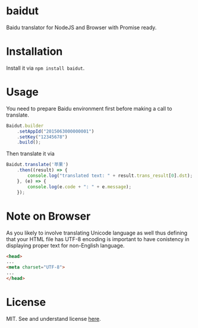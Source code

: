 # baidut
Baidu translator for NodeJS and Browser with Promise ready.

# Installation

Install it via `npm install baidut`.

# Usage

You need to prepare Baidu environment first before making a call to translate.

```javascript
Baidut.builder
    .setAppId("2015063000000001")
    .setKey("12345678")
    .build();
```

Then translate it via

```javascript
Baidut.translate('苹果')
    .then((result) => {
    	console.log("translated text: " + result.trans_result[0].dst);
    }, (e) => {
    	console.log(e.code + ": " + e.message);
    });
```

# Note on Browser

As you likely to involve translating Unicode language as well thus defining that your HTML file has UTF-8 encoding is important to have conistency in displaying proper text for non-English language.

```html
<head>
...
<meta charset="UTF-8">
...
</head>
```

# License

MIT. See and understand license [here](https://github.com/haxpor/baidut/blob/master/LICENSE).

